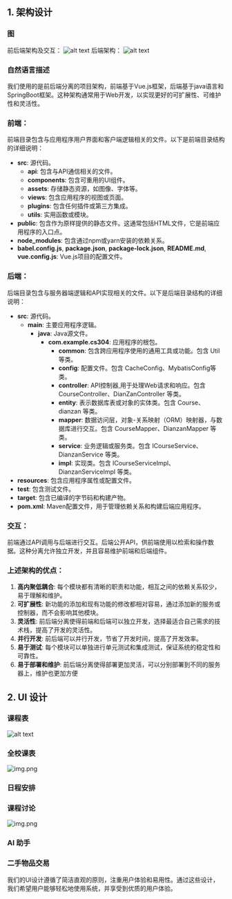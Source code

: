 ## 1. 架构设计

### 图
前后端架构及交互：
![alt text](snapshots/image1.png)
后端架构：
![alt text](snapshots/image2.png)
### 自然语言描述
我们使用的是前后端分离的项目架构，前端基于Vue.js框架，后端基于java语言和SpringBoot框架。这种架构通常用于Web开发，以实现更好的可扩展性、可维护性和灵活性。

### 前端：
前端目录包含与应用程序用户界面和客户端逻辑相关的文件。以下是前端目录结构的详细说明：

- **src**: 源代码。
  - **api**: 包含与API通信相关的文件。
  - **components**: 包含可重用的UI组件。
  - **assets**: 存储静态资源，如图像、字体等。
  - **views**: 包含应用程序的视图或页面。
  - **plugins**: 包含任何插件或第三方集成。
  - **utils**: 实用函数或模块。
- **public**: 包含作为原样提供的静态文件。这通常包括HTML文件，它是前端应用程序的入口点。
- **node_modules**: 包含通过npm或yarn安装的依赖关系。
- **babel.config.js**, **package.json**, **package-lock.json**, **README.md**, **vue.config.js**: Vue.js项目的配置文件。

### 后端：
后端目录包含与服务器端逻辑和API实现相关的文件。以下是后端目录结构的详细说明：

- **src**: 源代码。
  - **main**: 主要应用程序逻辑。
    - **java**: Java源文件。
      - **com.example.cs304**: 应用程序的根包。
        - **common**: 包含跨应用程序使用的通用工具或功能。包含 Util 等类。
        - **config**: 配置文件。包含 CacheConfig、MybatisConfig等类。
        - **controller**: API控制器,用于处理Web请求和响应。包含 CourseController、DianZanController 等类。
        - **entity**: 表示数据库表或对象的实体类。包含 Course、dianzan 等类。
        - **mapper**: 数据访问层，对象-关系映射（ORM）映射器，与数据库进行交互。包含 CourseMapper、DianzanMapper 等类。
        - **service**: 业务逻辑或服务类。包含 ICourseService、DianzanService 等类。
        - **impl**: 实现类。包含  ICourseServiceImpl、DianzanServiceImpl 等类。
- **resources**: 包含应用程序属性或配置文件。
- **test**: 包含测试文件。
- **target**: 包含已编译的字节码和构建产物。
- **pom.xml**: Maven配置文件，用于管理依赖关系和构建后端应用程序。

### 交互：
前端通过API调用与后端进行交互。后端公开API，供前端使用以检索和操作数据。这种分离允许独立开发，并且容易维护前端和后端组件。

### 上述架构的优点：
1. **高内聚低耦合**: 每个模块都有清晰的职责和功能，相互之间的依赖关系较少，易于理解和维护。
2. **可扩展性**: 新功能的添加和现有功能的修改都相对容易，通过添加新的服务或控制器，而不会影响其他模块。
3. **灵活性**: 前后端分离使得前端和后端可以独立开发，选择最适合自己需求的技术栈，提高了开发的灵活性。
4. **并行开发**: 前后端可以并行开发，节省了开发时间，提高了开发效率。
5. **易于测试**: 每个模块可以单独进行单元测试和集成测试，保证系统的稳定性和可靠性。
6. **易于部署和维护**: 前后端分离使得部署更加灵活，可以分别部署到不同的服务器上，维护也更加方便


## 2. UI 设计

### 课程表
![alt text](snapshots/image.png)
### 全校课表
![img.png](snapshots/img.png)
### 日程安排

### 课程讨论
![img.png](snapshots/img1.png)
### AI 助手

### 二手物品交易
我们的UI设计遵循了简洁直观的原则，注重用户体验和易用性。通过这些设计，我们希望用户能够轻松地使用系统，并享受到优质的用户体验。
